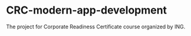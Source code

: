 # CRC-modern-app-development
 The project for Corporate Readiness Certificate course organized by ING.

